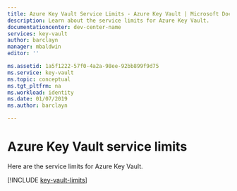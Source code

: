```yaml
---
title: Azure Key Vault Service Limits - Azure Key Vault | Microsoft Docs
description: Learn about the service limits for Azure Key Vault.
documentationcenter: dev-center-name
services: key-vault
author: barclayn
manager: mbaldwin
editor: ''

ms.assetid: 1a5f1222-57f0-4a2a-98ee-92bb899f9d75
ms.service: key-vault
ms.topic: conceptual
ms.tgt_pltfrm: na
ms.workload: identity
ms.date: 01/07/2019
ms.author: barclayn

---
```

# Azure Key Vault service limits

Here are the service limits for Azure Key Vault.

[!INCLUDE [key-vault-limits](../../includes/key-vault-limits.md)]

